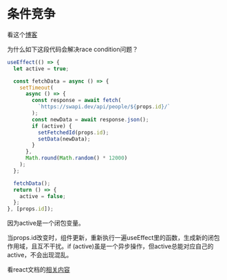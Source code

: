 # 条件竞争

看这个[博客](https://maxrozen.com/race-conditions-fetching-data-react-with-useeffect)

为什么如下这段代码会解决race condition问题？

```javascript
useEffect(() => {
  let active = true;

  const fetchData = async () => {
    setTimeout(
      async () => {
        const response = await fetch(
          `https://swapi.dev/api/people/${props.id}/`
        );
        const newData = await response.json();
        if (active) {
          setFetchedId(props.id);
          setData(newData);
        }
      },
      Math.round(Math.random() * 12000)
    );
  };

  fetchData();
  return () => {
    active = false;
  };
}, [props.id]);
```

因为active是一个闭包变量。

当props.id改变时，组件更新，重新执行一遍useEffect里的函数，生成新的闭包作用域，且互不干扰。if (active)虽是一个异步操作，但active总能对应自己的active，不会出现混乱。

看react文档的[相关内容](https://react.dev/learn/you-might-not-need-an-effect#fetching-data)
